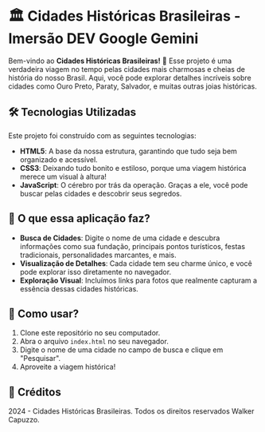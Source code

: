 # 🏛️ Cidades Históricas Brasileiras - Imersão DEV Google Gemini

Bem-vindo ao **Cidades Históricas Brasileiras!** 🌆 Esse projeto é uma verdadeira viagem no tempo pelas cidades mais charmosas e cheias de história do nosso Brasil. Aqui, você pode explorar detalhes incríveis sobre cidades como Ouro Preto, Paraty, Salvador, e muitas outras joias históricas.

## 🛠️ Tecnologias Utilizadas

Este projeto foi construído com as seguintes tecnologias:

- **HTML5**: A base da nossa estrutura, garantindo que tudo seja bem organizado e acessível.
- **CSS3**: Deixando tudo bonito e estiloso, porque uma viagem histórica merece um visual à altura!
- **JavaScript**: O cérebro por trás da operação. Graças a ele, você pode buscar pelas cidades e descobrir seus segredos.

## 🚀 O que essa aplicação faz?

- **Busca de Cidades**: Digite o nome de uma cidade e descubra informações como sua fundação, principais pontos turísticos, festas tradicionais, personalidades marcantes, e mais.
- **Visualização de Detalhes**: Cada cidade tem seu charme único, e você pode explorar isso diretamente no navegador.
- **Exploração Visual**: Incluímos links para fotos que realmente capturam a essência dessas cidades históricas.

## 🌟 Como usar?

1. Clone este repositório no seu computador.
2. Abra o arquivo `index.html` no seu navegador.
3. Digite o nome de uma cidade no campo de busca e clique em "Pesquisar".
4. Aproveite a viagem histórica!

## 📜 Créditos

2024 - Cidades Históricas Brasileiras. Todos os direitos reservados Walker Capuzzo.

